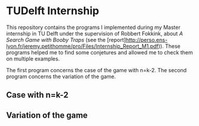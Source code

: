 # TUDelft Internship

This repository contains the programs I implemented during my Master internship in TU Delft under the supervision of Robbert Fokkink, about *A Search Game with Booby Traps* (see the [report]http://perso.ens-lyon.fr/jeremy.petithomme/pro/Files/Internship_Report_M1.pdf)). These programs helped me to find some conjetures and allowed me to check them on multiple examples.

The first program concerns the case of the game with n=k-2. The second program concerns the variation of the game.

<h2>Case with n=k-2</h2>



<h2>Variation of the game</h2>